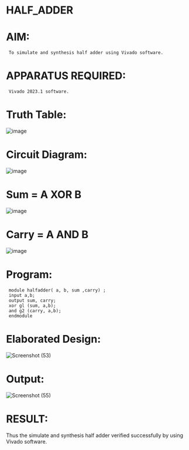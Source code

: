 # HALF_ADDER
# AIM:
     To simulate and synthesis half adder using Vivado software.
# APPARATUS REQUIRED:
     Vivado 2023.1 software.
# Truth Table:
![image](https://github.com/RESMIRNAIR/HALF_ADDER/assets/154305926/fe672c28-5c6a-4355-b70f-b40bce63880d)
# Circuit Diagram:
![image](https://github.com/RESMIRNAIR/HALF_ADDER/assets/154305926/5f1a79a7-73c2-4b99-a40d-afa2a20c74ac)
# Sum = A XOR B
![image](https://github.com/RESMIRNAIR/HALF_ADDER/assets/154305926/020e1531-1c11-42e5-9f27-f09ba459984d)
# Carry = A AND B
![image](https://github.com/RESMIRNAIR/HALF_ADDER/assets/154305926/988ae131-0822-4d23-941b-eaafad349a72)
# Program:
     module halfadder( a, b, sum ,carry) ;
     input a,b;
     output sum, carry;
     xor gl (sum, a,b);
     and g2 (carry, a,b);
     endmodule
# Elaborated Design:
![Screenshot (53)](https://github.com/DeepanAnbazhagan/HALF_ADDER/assets/164902865/9e65143e-e220-413b-9db7-5c8f51567bda)
# Output: 
![Screenshot (55)](https://github.com/DeepanAnbazhagan/HALF_ADDER/assets/164902865/2ecd6c3e-a67d-4055-97b3-18b46ca392b7)
# RESULT:
Thus the simulate and synthesis half adder verified successfully by using Vivado software.

